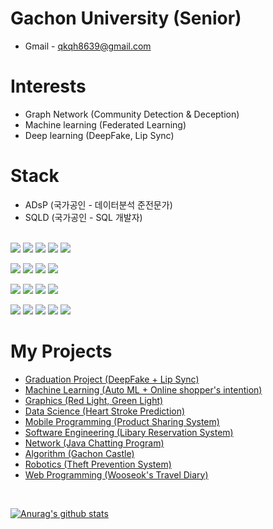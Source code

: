 # Gachon University (Senior)
* Gmail - qkqh8639@gmail.com

# Interests
* Graph Network (Community Detection & Deception)
* Machine learning (Federated Learning) 
* Deep learning (DeepFake, Lip Sync)

# Stack
* ADsP (국가공인 - 데이터분석 준전문가) <br>
* SQLD (국가공인 - SQL 개발자) <br><br>

<img src="https://img.shields.io/badge/C-A8B9CC?style=flat-square&logo=C&logoColor=white" /> <img src="https://img.shields.io/badge/Java-007396?style=flat-square&logo=Java&logoColor=white" /> <img src="https://img.shields.io/badge/Python-3776AB?style=flat-square&logo=Python&logoColor=white" /> <img src="https://img.shields.io/badge/R-276DC3?style=flat-square&logo=R&logoColor=white" /> <img src="https://img.shields.io/badge/Linux-FCC624?style=flat-square&logo=Linux&logoColor=white" />
<br>

<img src="https://img.shields.io/badge/Flutter-02569B?style=flat-square&logo=Flutter&logoColor=white" /> <img src="https://img.shields.io/badge/AndroidStudio-3DDC84?style=flat-square&logo=AndroidStudio&logoColor=white" /> <img src="https://img.shields.io/badge/Firebase-FFCA28?style=flat-square&logo=Firebase&logoColor=white" /> <img src="https://img.shields.io/badge/MySQL-4479A1?style=flat-square&logo=MySQL&logoColor=white" /> 
<br>

<img src="https://img.shields.io/badge/Github-181717?style=flat-square&logo=Github&logoColor=white" /> <img src="https://img.shields.io/badge/GoogleColab-F9AB00?style=flat-square&logo=GoogleColab&logoColor=white" /> <img src="https://img.shields.io/badge/Kaggle-20BEFF?style=flat-square&logo=Kaggle&logoColor=white" /> <img src="https://img.shields.io/badge/AmazonAWS-232F3E?style=flat-square&logo=AmazonAWS&logoColor=white" />
<br>

<img src="https://img.shields.io/badge/JavaScript-F7DF1E?style=flat-square&logo=JavaScript&logoColor=white" /> <img src="https://img.shields.io/badge/HTML5-E34F26?style=flat-square&logo=HTML5&logoColor=white" /> <img src="https://img.shields.io/badge/CSS3-1572B6?style=flat-square&logo=CSS3&logoColor=white" /> <img src="https://img.shields.io/badge/PHP-777BB4?style=flat-square&logo=PHP&logoColor=white" /> <img src="https://img.shields.io/badge/Three.js-000000?style=for-the-badge&logo=Three.js&logoColor=white">
<br>

# My Projects
* [Graduation Project (DeepFake + Lip Sync)](https://github.com/dntjr41/Graduation_project)
* [Machine Learning (Auto ML +  Online shopper's intention)](https://github.com/dntjr41/MachineLearning_termProject)
* [Graphics (Red Light, Green Light)](https://github.com/dntjr41/Graphics_termProject)
* [Data Science (Heart Stroke Prediction)](https://github.com/dntjr41/Data-Science_Term-Project)
* [Mobile Programming (Product Sharing System)](https://github.com/dntjr41/Mobile-Programming-14_term-project)
* [Software Engineering (Libary Reservation System)](https://github.com/dntjr41/Software_Engineering-Library_Reservation_Sys)
* [Network (Java Chatting Program)](https://github.com/dntjr41/NW_termproject_Team10)
* [Algorithm (Gachon Castle)](https://github.com/dntjr41/Algorithm_TermP)
* [Robotics (Theft Prevention System)](https://github.com/dntjr41/Robotics-Theft_Prevention_System)
* [Web Programming (Wooseok's Travel Diary)](https://github.com/dntjr41/Web_programming-Wooseok_travel_diary)
<br>

[![Anurag's github stats](https://github-readme-stats.vercel.app/api?username=dntjr41)](https://github.com/anuraghazra/github-readme-stats)
